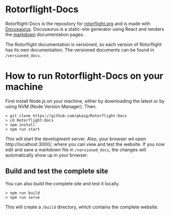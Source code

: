 # Rotorflight-Docs

Rotorflight-Docs is the repository for [rotorflight.org](https://www.rotorflight.org/) and is  made with [Docusaurus](https://docusaurus.io/). Docusaurus is a static-site generator using React and renders the [markdown](https://www.markdownguide.org/) documentation pages.

The Rotorflight documentation is versioned, so each version of Rotorflight has its own documentation. The versioned documents can be found in `/versioned_docs`.

# How to run Rotorflight-Docs on your machine

First install Node.js on your machine, either by downloading the latest or by using NVM (Node Version Manager). Then:

```
> git clone https://github.com/pkaig/Rotorflight-Docs
> cd Rotorflight-Docs
> npm install
> npm run start
```

This will start the development server. Also, your browser wil open http://localhost:3000/, where you can view and test the website. If you now edit and save a markdown file in `/versioned_docs`, the changes will automatically show up in your browser.

## Build and test the complete site

You can also build the complete site and test it locally.

```
> npm run build
> npm run serve
```

This will create a `/build` directory, which contains the complete website.